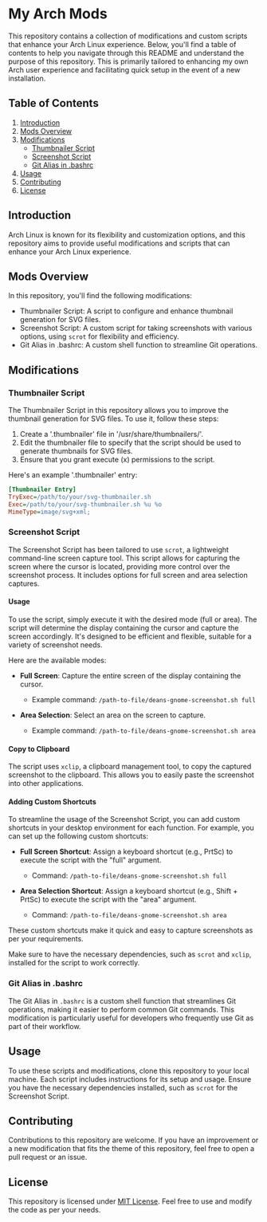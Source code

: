 # My Arch Mods

This repository contains a collection of modifications and custom scripts that enhance your Arch Linux experience. Below, you'll find a table of contents to help you navigate through this README and understand the purpose of this repository. This is primarily tailored to enhancing my own Arch user experience and facilitating quick setup in the event of a new installation.

## Table of Contents

1. [Introduction](#introduction)
2. [Mods Overview](#mods-overview)
3. [Modifications](#modifications)
    - [Thumbnailer Script](#thumbnailer-script)
    - [Screenshot Script](#screenshot-script)
    - [Git Alias in .bashrc](#git-alias-in-bashrc)
4. [Usage](#usage)
5. [Contributing](#contributing)
6. [License](#license)

## Introduction <a name="introduction"></a>

Arch Linux is known for its flexibility and customization options, and this repository aims to provide useful modifications and scripts that can enhance your Arch Linux experience. 

## Mods Overview <a name="mods-overview"></a>

In this repository, you'll find the following modifications:

- Thumbnailer Script: A script to configure and enhance thumbnail generation for SVG files.
- Screenshot Script: A custom script for taking screenshots with various options, using `scrot` for flexibility and efficiency.
- Git Alias in .bashrc: A custom shell function to streamline Git operations.

## Modifications <a name="modifications"></a>

### Thumbnailer Script <a name="thumbnailer-script"></a>

The Thumbnailer Script in this repository allows you to improve the thumbnail generation for SVG files. To use it, follow these steps:

1. Create a '.thumbnailer' file in '/usr/share/thumbnailers/'.
2. Edit the thumbnailer file to specify that the script should be used to generate thumbnails for SVG files.
3. Ensure that you grant execute (x) permissions to the script.

Here's an example '.thumbnailer' entry:

```ini
[Thumbnailer Entry]
TryExec=/path/to/your/svg-thumbnailer.sh
Exec=/path/to/your/svg-thumbnailer.sh %u %o
MimeType=image/svg+xml;
```

### Screenshot Script <a name="screenshot-script"></a>

The Screenshot Script has been tailored to use `scrot`, a lightweight command-line screen capture tool. This script allows for capturing the screen where the cursor is located, providing more control over the screenshot process. It includes options for full screen and area selection captures.

#### Usage

To use the script, simply execute it with the desired mode (full or area). The script will determine the display containing the cursor and capture the screen accordingly. It's designed to be efficient and flexible, suitable for a variety of screenshot needs.

Here are the available modes:

- **Full Screen**: Capture the entire screen of the display containing the cursor.
  - Example command: `/path-to-file/deans-gnome-screenshot.sh full`

- **Area Selection**: Select an area on the screen to capture.
  - Example command: `/path-to-file/deans-gnome-screenshot.sh area`

#### Copy to Clipboard

The script uses `xclip`, a clipboard management tool, to copy the captured screenshot to the clipboard. This allows you to easily paste the screenshot into other applications.

#### Adding Custom Shortcuts

To streamline the usage of the Screenshot Script, you can add custom shortcuts in your desktop environment for each function. For example, you can set up the following custom shortcuts:

- **Full Screen Shortcut**: Assign a keyboard shortcut (e.g., PrtSc) to execute the script with the "full" argument.
  - Command: `/path-to-file/deans-gnome-screenshot.sh full`

- **Area Selection Shortcut**: Assign a keyboard shortcut (e.g., Shift + PrtSc) to execute the script with the "area" argument.
  - Command: `/path-to-file/deans-gnome-screenshot.sh area`

These custom shortcuts make it quick and easy to capture screenshots as per your requirements.

Make sure to have the necessary dependencies, such as `scrot` and `xclip`, installed for the script to work correctly.


### Git Alias in .bashrc <a name="git-alias-in-bashrc"></a>

The Git Alias in `.bashrc` is a custom shell function that streamlines Git operations, making it easier to perform common Git commands. This modification is particularly useful for developers who frequently use Git as part of their workflow.

## Usage <a name="usage"></a>

To use these scripts and modifications, clone this repository to your local machine. Each script includes instructions for its setup and usage. Ensure you have the necessary dependencies installed, such as `scrot` for the Screenshot Script.

## Contributing <a name="contributing"></a>

Contributions to this repository are welcome. If you have an improvement or a new modification that fits the theme of this repository, feel free to open a pull request or an issue.

## License <a name="license"></a>

This repository is licensed under [MIT License](LICENSE). Feel free to use and modify the code as per your needs.

